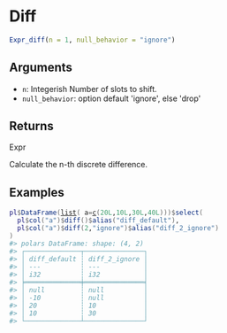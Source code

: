 # Diff

```r
Expr_diff(n = 1, null_behavior = "ignore")
```

## Arguments

- `n`: Integerish Number of slots to shift.
- `null_behavior`: option default 'ignore', else 'drop'

## Returns

Expr

Calculate the n-th discrete difference.

## Examples

<pre class='r-example'><code><span class='r-in'><span><span class='va'>pl</span><span class='op'>$</span><span class='fu'>DataFrame</span><span class='op'>(</span><span class='fu'><a href='https://rdrr.io/r/base/list.html'>list</a></span><span class='op'>(</span> a<span class='op'>=</span><span class='fu'><a href='https://rdrr.io/r/base/c.html'>c</a></span><span class='op'>(</span><span class='fl'>20L</span>,<span class='fl'>10L</span>,<span class='fl'>30L</span>,<span class='fl'>40L</span><span class='op'>)</span><span class='op'>)</span><span class='op'>)</span><span class='op'>$</span><span class='fu'>select</span><span class='op'>(</span></span></span>
<span class='r-in'><span>  <span class='va'>pl</span><span class='op'>$</span><span class='fu'>col</span><span class='op'>(</span><span class='st'>"a"</span><span class='op'>)</span><span class='op'>$</span><span class='fu'>diff</span><span class='op'>(</span><span class='op'>)</span><span class='op'>$</span><span class='fu'>alias</span><span class='op'>(</span><span class='st'>"diff_default"</span><span class='op'>)</span>,</span></span>
<span class='r-in'><span>  <span class='va'>pl</span><span class='op'>$</span><span class='fu'>col</span><span class='op'>(</span><span class='st'>"a"</span><span class='op'>)</span><span class='op'>$</span><span class='fu'>diff</span><span class='op'>(</span><span class='fl'>2</span>,<span class='st'>"ignore"</span><span class='op'>)</span><span class='op'>$</span><span class='fu'>alias</span><span class='op'>(</span><span class='st'>"diff_2_ignore"</span><span class='op'>)</span></span></span>
<span class='r-in'><span><span class='op'>)</span></span></span>
<span class='r-out co'><span class='r-pr'>#&gt;</span> polars DataFrame: shape: (4, 2)</span>
<span class='r-out co'><span class='r-pr'>#&gt;</span> ┌──────────────┬───────────────┐</span>
<span class='r-out co'><span class='r-pr'>#&gt;</span> │ diff_default ┆ diff_2_ignore │</span>
<span class='r-out co'><span class='r-pr'>#&gt;</span> │ ---          ┆ ---           │</span>
<span class='r-out co'><span class='r-pr'>#&gt;</span> │ i32          ┆ i32           │</span>
<span class='r-out co'><span class='r-pr'>#&gt;</span> ╞══════════════╪═══════════════╡</span>
<span class='r-out co'><span class='r-pr'>#&gt;</span> │ null         ┆ null          │</span>
<span class='r-out co'><span class='r-pr'>#&gt;</span> │ -10          ┆ null          │</span>
<span class='r-out co'><span class='r-pr'>#&gt;</span> │ 20           ┆ 10            │</span>
<span class='r-out co'><span class='r-pr'>#&gt;</span> │ 10           ┆ 30            │</span>
<span class='r-out co'><span class='r-pr'>#&gt;</span> └──────────────┴───────────────┘</span>
 </code></pre>